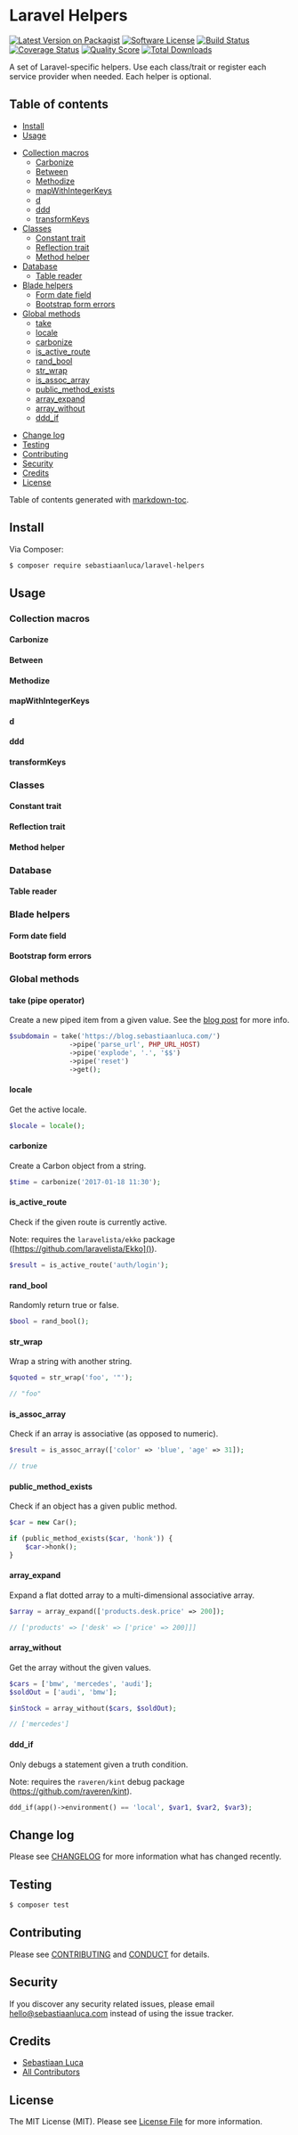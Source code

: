 # Laravel Helpers

[![Latest Version on Packagist][ico-version]][link-packagist]
[![Software License][ico-license]](LICENSE.md)
[![Build Status][ico-travis]][link-travis]
[![Coverage Status][ico-scrutinizer]][link-scrutinizer]
[![Quality Score][ico-code-quality]][link-code-quality]
[![Total Downloads][ico-downloads]][link-downloads]

A set of Laravel-specific helpers. Use each class/trait or register each service provider when needed. Each helper is optional.

## Table of contents

* [Install](#install)
* [Usage](#usage)
+ [Collection macros](#collection-macros)
  - [Carbonize](#carbonize)
  - [Between](#between)
  - [Methodize](#methodize)
  - [mapWithIntegerKeys](#mapwithintegerkeys)
  - [d](#d)
  - [ddd](#ddd)
  - [transformKeys](#transformkeys)
+ [Classes](#classes)
  - [Constant trait](#constant-trait)
  - [Reflection trait](#reflection-trait)
  - [Method helper](#method-helper)
+ [Database](#database)
  - [Table reader](#table-reader)
+ [Blade helpers](#blade-helpers)
  - [Form date field](#form-date-field)
  - [Bootstrap form errors](#bootstrap-form-errors)
+ [Global methods](#global-methods)
  - [take](#take-pipe-operator)
  - [locale](#locale)
  - [carbonize](#carbonize-1)
  - [is_active_route](#is_active_route)
  - [rand_bool](#rand_bool)
  - [str_wrap](#str_wrap)
  - [is_assoc_array](#is_assoc_array)
  - [public_method_exists](#public_method_exists)
  - [array_expand](#array_expand)
  - [array_without](#array_without)
  - [ddd_if](#ddd_if)
* [Change log](#change-log)
* [Testing](#testing)
* [Contributing](#contributing)
* [Security](#security)
* [Credits](#credits)
* [License](#license)

Table of contents generated with <a href='http://ecotrust-canada.github.io/markdown-toc/'>markdown-toc</a>.

## Install

Via Composer:

``` bash
$ composer require sebastiaanluca/laravel-helpers
```

## Usage

### Collection macros

#### Carbonize

#### Between

#### Methodize

#### mapWithIntegerKeys

#### d

#### ddd

#### transformKeys

### Classes

#### Constant trait

#### Reflection trait

#### Method helper

### Database

#### Table reader

### Blade helpers

#### Form date field

#### Bootstrap form errors

### Global methods

#### take (pipe operator)

Create a new piped item from a given value. See the [blog post](https://blog.sebastiaanluca.com/enabling-php-method-chaining-with-a-makeshift-pipe-operator) for more info.

``` php
$subdomain = take('https://blog.sebastiaanluca.com/')
               ->pipe('parse_url', PHP_URL_HOST)
               ->pipe('explode', '.', '$$')
               ->pipe('reset')
               ->get();
```

#### locale

Get the active locale.

``` php
$locale = locale();
```

#### carbonize

Create a Carbon object from a string.

``` php
$time = carbonize('2017-01-18 11:30');
```

#### is_active_route

Check if the given route is currently active.

Note: requires the `laravelista/ekko` package ([https://github.com/laravelista/Ekko]()).

``` php
$result = is_active_route('auth/login');
```

#### rand_bool

Randomly return true or false.

``` php
$bool = rand_bool();
```

#### str_wrap

Wrap a string with another string.

``` php
$quoted = str_wrap('foo', '"');  

// "foo"
```

#### is_assoc_array

Check if an array is associative (as opposed to numeric).

``` php
$result = is_assoc_array(['color' => 'blue', 'age' => 31]);  

// true
```

#### public_method_exists

Check if an object has a given public method.

``` php
$car = new Car();

if (public_method_exists($car, 'honk')) {
    $car->honk();
}
```

#### array_expand

Expand a flat dotted array to a multi-dimensional associative array.

``` php
$array = array_expand(['products.desk.price' => 200]);

// ['products' => ['desk' => ['price' => 200]]]
```

#### array_without

Get the array without the given values.

``` php
$cars = ['bmw', 'mercedes', 'audi'];
$soldOut = ['audi', 'bmw'];

$inStock = array_without($cars, $soldOut);

// ['mercedes']
```

#### ddd_if

Only debugs a statement given a truth condition.

Note: requires the `raveren/kint` debug package (https://github.com/raveren/kint).

``` php
ddd_if(app()->environment() == 'local', $var1, $var2, $var3);
```

## Change log

Please see [CHANGELOG](CHANGELOG.md) for more information what has changed recently.

## Testing

``` bash
$ composer test
```

## Contributing

Please see [CONTRIBUTING](CONTRIBUTING.md) and [CONDUCT](CONDUCT.md) for details.

## Security

If you discover any security related issues, please email hello@sebastiaanluca.com instead of using the issue tracker.

## Credits

- [Sebastiaan Luca][link-author]
- [All Contributors][link-contributors]

## License

The MIT License (MIT). Please see [License File](LICENSE.md) for more information.

[ico-version]: https://img.shields.io/packagist/v/sebastiaanluca/laravel-helpers.svg?style=flat-square
[ico-license]: https://img.shields.io/badge/license-MIT-brightgreen.svg?style=flat-square
[ico-travis]: https://img.shields.io/travis/sebastiaanluca/laravel-helpers/master.svg?style=flat-square
[ico-scrutinizer]: https://img.shields.io/scrutinizer/coverage/g/sebastiaanluca/laravel-helpers.svg?style=flat-square
[ico-code-quality]: https://img.shields.io/scrutinizer/g/sebastiaanluca/laravel-helpers.svg?style=flat-square
[ico-downloads]: https://img.shields.io/packagist/dt/sebastiaanluca/laravel-helpers.svg?style=flat-square

[link-packagist]: https://packagist.org/packages/sebastiaanluca/laravel-helpers
[link-travis]: https://travis-ci.org/sebastiaanluca/laravel-helpers
[link-scrutinizer]: https://scrutinizer-ci.com/g/sebastiaanluca/laravel-helpers/code-structure
[link-code-quality]: https://scrutinizer-ci.com/g/sebastiaanluca/laravel-helpers
[link-downloads]: https://packagist.org/packages/sebastiaanluca/laravel-helpers
[link-author]: https://github.com/:author_username
[link-contributors]: ../../contributors
